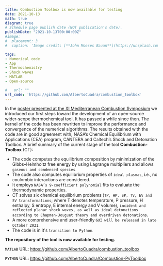 ```yaml
---
title: Combustion Toolbox is now available for testing
date: 2021-10-13
math: true
diagram: true
# Schedule page publish date (NOT publication's date).
publishDate: "2021-10-13T00:00:00Z"
#image:
#  placement: 3
#  caption: 'Image credit: [**John Moeses Bauan**](https://unsplash.com/photos/OGZtQF8iC0g)'

tags:
- Numerical code
- App
- Thermochemistry
- Shock waves
- MATLAB
- Open-source

#   url: ""
url_code: 'https://github.com/AlbertoCuadra/combustion_toolbox'
---
```



In the [poster presented at the XI Mediterranean Combustion Symposium](https://www.acuadralara.com/talk/msc11/) we introduced our first steps toward the development of an open-source wider-scope thermochemical tool. It has passed a while since then. The kernel of the code has been rewritten to improve the performance and convergence of the numerical algorithms. The results obtained with the code are in good agreement with, NASA’s Chemical Equilibrium with Applications (CEA) program, CANTERA and Caltech’s Shock and Detonation Toolbox. A brief summary of the current stage of the tool **Combustion-Toolbox** (CT):

* The code computes the equilibrium composition by minimization of the Gibbs–Helmholtz free energy by using Lagrange multipliers and allows `gaseous and condensed species`.
* The code also computes equilibrium properties of `ideal plasmas`, i.e., no coulombic interactions are considered.
* It employs `NASA’s 9-coefficient polynomial` fits to evaluate the thermodynamic properties.
* CT solves six chemical equilibrium problems (`TP, HP, SP, TV, EV and SV transformations`; where T denotes temperature, P pressure, H enthalpy, S entropy, E internal energy and V volume), `incident and reflected planar shock waves, as well as ideal detonations according to Chapman-Jouguet theory and overdriven detonations`.
* A more comprehensive and user-friendly `GUI will be released in late October 2021`.
* The code is in it's `transition to Python`.

**The repository of the tool is now available for testing.**

`MATLAB` URL: https://github.com/AlbertoCuadra/combustion_toolbox

`PYTHON` URL: https://github.com/AlbertoCuadra/Combustion-PyToolbox
